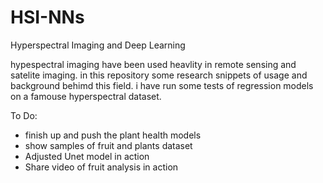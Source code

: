 # HSI-NNs
Hyperspectral Imaging and Deep Learning

hypespectral imaging have been used heavlity in remote sensing and satelite imaging. in this repository some research snippets of usage and
background behimd this field. i have run some tests of regression models on a famouse hyperspectral dataset. 

To Do: 
- finish up and push the plant health models 
- show samples of fruit and plants dataset 
- Adjusted Unet model in action 
- Share video of fruit analysis in action 
